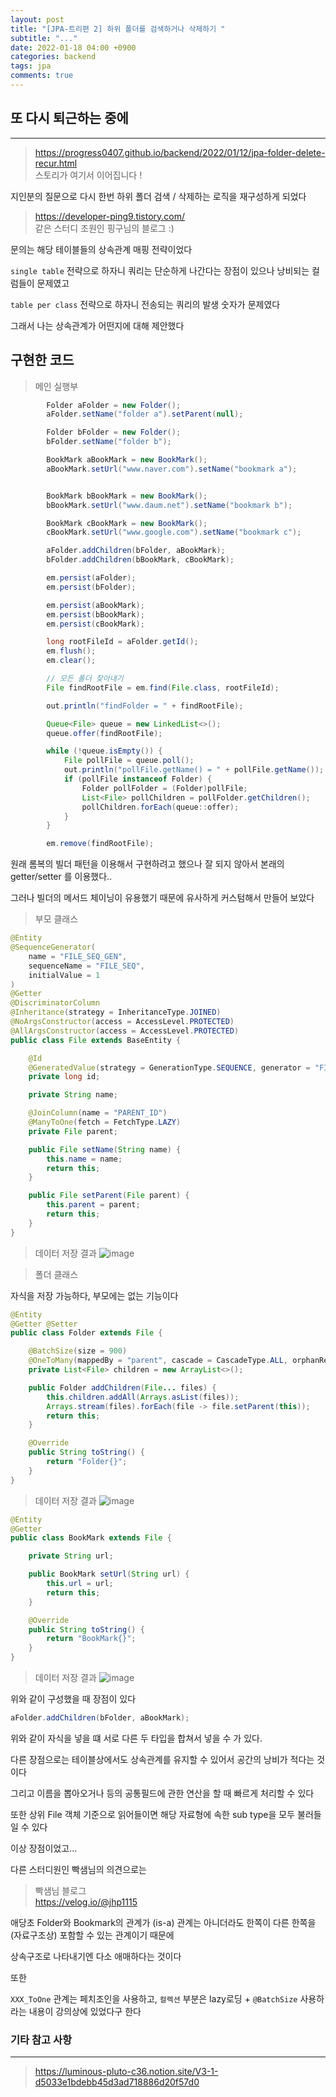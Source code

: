 ```yaml
---
layout: post
title: "[JPA-트리편 2] 하위 폴더를 검색하거나 삭제하기 "
subtitle: "..."
date: 2022-01-18 04:00 +0900
categories: backend
tags: jpa
comments: true
---
```


## 또 다시 퇴근하는 중에

---

> https://progress0407.github.io/backend/2022/01/12/jpa-folder-delete-recur.html  
> 스토리가 여기서 이어집니다 !

지인분의 질문으로 다시 한번 하위 폴더 검색 / 삭제하는 로직을 재구성하게 되었다

> https://developer-ping9.tistory.com/  
> 같은 스터디 조원인 핑구님의 블로그 :)

문의는 해당 테이블들의 상속관계 매핑 전략이었다

`single table` 전략으로 하자니 쿼리는 단순하게 나간다는 장점이 있으나 낭비되는 컬럼들이 문제였고

`table per class` 전략으로 하자니 전송되는 쿼리의 발생 숫자가 문제였다

그래서 나는 상속관계가 어떤지에 대해 제안했다

## 구현한 코드

> 메인 실행부

```java
		Folder aFolder = new Folder();
		aFolder.setName("folder a").setParent(null);

		Folder bFolder = new Folder();
		bFolder.setName("folder b");

		BookMark aBookMark = new BookMark();
		aBookMark.setUrl("www.naver.com").setName("bookmark a");


		BookMark bBookMark = new BookMark();
		bBookMark.setUrl("www.daum.net").setName("bookmark b");

		BookMark cBookMark = new BookMark();
		cBookMark.setUrl("www.google.com").setName("bookmark c");

		aFolder.addChildren(bFolder, aBookMark);
		bFolder.addChildren(bBookMark, cBookMark);

		em.persist(aFolder);
		em.persist(bFolder);

		em.persist(aBookMark);
		em.persist(bBookMark);
		em.persist(cBookMark);

		long rootFileId = aFolder.getId();
		em.flush();
		em.clear();

		// 모든 폴더 찾아내기
		File findRootFile = em.find(File.class, rootFileId);

		out.println("findFolder = " + findRootFile);

		Queue<File> queue = new LinkedList<>();
		queue.offer(findRootFile);

		while (!queue.isEmpty()) {
			File pollFile = queue.poll();
			out.println("pollFile.getName() = " + pollFile.getName());
			if (pollFile instanceof Folder) {
				Folder pollFolder = (Folder)pollFile;
				List<File> pollChildren = pollFolder.getChildren();
				pollChildren.forEach(queue::offer);
			}
		}

		em.remove(findRootFile);
```

원래 롬복의 빌더 패턴을 이용해서 구현하려고 했으나 잘 되지 않아서 본래의 getter/setter 를 이용했다..

그러나 빌더의 메서드 체이닝이 유용했기 때문에 유사하게 커스텀해서 만들어 보았다

> 부모 클래스

```java
@Entity
@SequenceGenerator(
	name = "FILE_SEQ_GEN",
	sequenceName = "FILE_SEQ",
	initialValue = 1
)
@Getter
@DiscriminatorColumn
@Inheritance(strategy = InheritanceType.JOINED)
@NoArgsConstructor(access = AccessLevel.PROTECTED)
@AllArgsConstructor(access = AccessLevel.PROTECTED)
public class File extends BaseEntity {

	@Id
	@GeneratedValue(strategy = GenerationType.SEQUENCE, generator = "FILE_SEQ_GEN")
	private long id;

	private String name;

	@JoinColumn(name = "PARENT_ID")
	@ManyToOne(fetch = FetchType.LAZY)
	private File parent;

	public File setName(String name) {
		this.name = name;
		return this;
	}

	public File setParent(File parent) {
		this.parent = parent;
		return this;
	}
}
```

> 데이터 저장 결과
> ![image](https://user-images.githubusercontent.com/66164361/149827604-22ecab7a-8dba-45c3-acae-f88fad00e67d.png)

> 폴더 클래스

자식을 저장 가능하다, 부모에는 없는 기능이다

```java
@Entity
@Getter @Setter
public class Folder extends File {

	@BatchSize(size = 900)
	@OneToMany(mappedBy = "parent", cascade = CascadeType.ALL, orphanRemoval = true)
	private List<File> children = new ArrayList<>();

	public Folder addChildren(File... files) {
		this.children.addAll(Arrays.asList(files));
		Arrays.stream(files).forEach(file -> file.setParent(this));
		return this;
	}

	@Override
	public String toString() {
		return "Folder{}";
	}
}
```

> 데이터 저장 결과
> ![image](https://user-images.githubusercontent.com/66164361/149827612-3f5b6152-2a63-452f-990b-01a8d289a2bb.png)

```java
@Entity
@Getter
public class BookMark extends File {

	private String url;

	public BookMark setUrl(String url) {
		this.url = url;
		return this;
	}

	@Override
	public String toString() {
		return "BookMark{}";
	}
}
```

> 데이터 저장 결과
> ![image](https://user-images.githubusercontent.com/66164361/149827628-f7c8003d-f4cc-4c49-a358-8e4925b4db80.png)

위와 같이 구성했을 때 장점이 있다

```java
aFolder.addChildren(bFolder, aBookMark);
```

위와 같이 자식을 넣을 떄 서로 다른 두 타입을 합쳐서 넣을 수 가 있다.

다른 장점으로는 테이블상에서도 상속관계를 유지할 수 있어서 공간의 낭비가 적다는 것이다

그리고 이름을 뽑아오거나 등의 공통필드에 관한 연산을 할 때 빠르게 처리할 수 있다

또한 상위 File 객체 기준으로 읽어들이면 해당 자료형에 속한 sub type을 모두 불러들일 수 있다

이상 장점이었고...

다른 스터디원인 빡샘님의 의견으로는

> 빡샘님 블로그  
> https://velog.io/@jhp1115

애당초 Folder와 Bookmark의 관계가 (is-a) 관계는 아니더라도 한쪽이 다른 한쪽을 (자료구조상) 포함할 수 있는 관계이기 때문에

상속구조로 나타내기엔 다소 애매하다는 것이다

또한

`XXX_ToOne` 관계는 페치조인을 사용하고, `컬렉션` 부분은 lazy로딩 + `@BatchSize` 사용하라는 내용이 강의상에 있었다구 한다

### 기타 참고 사항

---

> https://luminous-pluto-c36.notion.site/V3-1-d5033e1bdebb45d3ad718886d20f57d0
